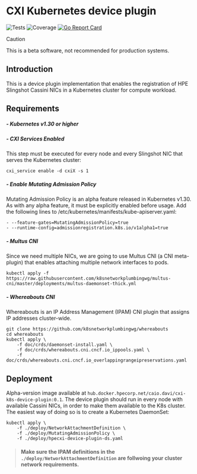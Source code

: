 # CXI Kubernetes device plugin
![Tests](https://img.shields.io/endpoint?url=https://gist.githubusercontent.com/caio-davi/40551c54cd6c4079844a78fd6b46211f/raw/go-tests-badge.json&cacheSeconds=300)
![Coverage](https://img.shields.io/endpoint?url=https://gist.githubusercontent.com/caio-davi/40551c54cd6c4079844a78fd6b46211f/raw/coverage-badge.json&cacheSeconds=300)
[![Go Report Card](https://goreportcard.com/badge/github.com/HewlettPackard/cxi-k8s-device-plugin)](https://goreportcard.com/report/github.com/HewlettPackard/cxi-k8s-device-plugin)

> [!CAUTION]
This is a beta software, not recommended for production systems.

## Introduction 

This is a device plugin implementation that enables the registration of HPE Slingshot Cassini NICs in a Kubernetes cluster for compute workload.

## Requirements

##### - Kubernetes v1.30 or higher

##### - CXI Services Enabled

This step must be executed for every node and every Slingshot NIC that serves the Kubernetes cluster:
```
cxi_service enable -d cxiX -s 1
```

##### - Enable Mutating Admission Policy

Mutating Admission Policy is an alpha feature released in Kubernetes v1.30. As with any alpha feature, it must be explicitly enabled before usage. Add the following lines to /etc/kubernetes/manifests/kube-apiserver.yaml:
```
- --feature-gates=MutatingAdmissionPolicy=true
- --runtime-config=admissionregistration.k8s.io/v1alpha1=true
```

##### - Multus CNI 

Since we need multiple NICs, we are going to use Multus CNI (a CNI meta-plugin) that enables attaching multiple network interfaces to pods.
```
kubectl apply -f https://raw.githubusercontent.com/k8snetworkplumbingwg/multus-cni/master/deployments/multus-daemonset-thick.yml
```

##### - Whereabouts CNI

Whereabouts is an IP Address Management (IPAM) CNI plugin that assigns IP addresses cluster-wide.  
```
git clone https://github.com/k8snetworkplumbingwg/whereabouts
cd whereabouts
kubectl apply \
    -f doc/crds/daemonset-install.yaml \
    -f doc/crds/whereabouts.cni.cncf.io_ippools.yaml \
    -f doc/crds/whereabouts.cni.cncf.io_overlappingrangeipreservations.yaml
```

## Deployment

Alpha-version image available at `hub.docker.hpecorp.net/caio.davi/cxi-k8s-device-plugin:0.1`. 
The device plugin should run in every node with available Cassini NICs, in order to make them available to the K8s cluster. The easiest way of doing so is to create a Kubernetes DaemonSet:

```
kubectl apply \
    -f ./deploy/NetworkAttachmentDefinition \
    -f ./deploy/MutatingAdmissionPolicy \ 
    -f ./deploy/hpecxi-device-plugin-ds.yaml
```

> #### Make sure the IPAM definitions in the `./deploy/NetworkAttachmentDefinition` are follwoing your cluster network requirements. 
